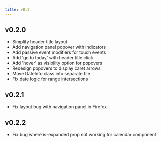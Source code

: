 ```yaml
---
title: v0.2
---
```


## v0.2.0

* Simplify header title layout
* Add navigation panel popover with indicators
* Add passive event modifiers for touch events
* Add 'go to today' with header title click
* Add 'hover' as visibility option for popovers
* Redesign popovers to display caret arrows
* Move DateInfo class into separate file
* Fix date logic for range intersections

## v0.2.1

* Fix layout bug with navigation panel in Firefox

## v0.2.2

* Fix bug where is-expanded prop not working for calendar component